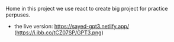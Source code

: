 Home
in this project we use react to create big project for practice perpuses.

- the live version: https://sayed-gpt3.netlify.app/
  (https://i.ibb.co/tCZ07SP/GPT3.png)
